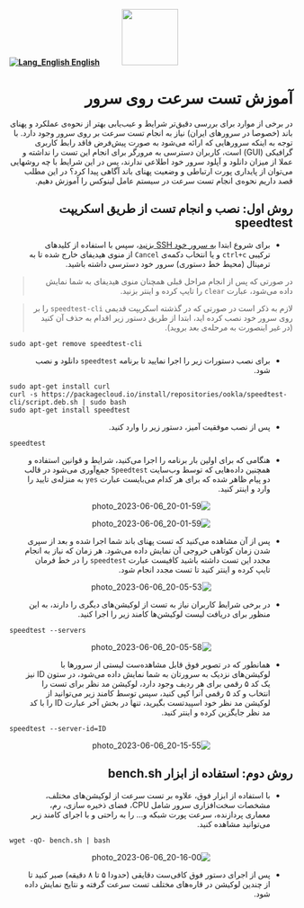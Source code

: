 [**![Lang_English](https://user-images.githubusercontent.com/125398461/229074810-599bd7f9-0bc1-44a9-b76e-90bf7e182314.png) English**](https://github.com/hiddify/hiddify-config/wiki/How-to-do-speed-test-on-server)&nbsp;&nbsp;&nbsp;&nbsp;&nbsp;&nbsp;&nbsp;&nbsp;&nbsp;&nbsp;<a href="https://github.com/hiddify/hiddify-config/wiki/%D9%87%D9%85%D9%87-%D8%A2%D9%85%D9%88%D8%B2%D8%B4%E2%80%8C%D9%87%D8%A7-%D9%88-%D9%88%DB%8C%D8%AF%D8%A6%D9%88%D9%87%D8%A7"><img width="100" src="https://github.com/hiddify/hiddify-config/assets/125398461/3704cd84-eee6-4c45-abe7-3c02936bbebb" /></a>

<div dir="rtl">

# آموزش تست سرعت روی سرور

در برخی از موارد برای بررسی دقیق‌تر شرایط و عیب‌یابی بهتر از نحوه‌ی عملکرد و پهنای باند (خصوصا در سرورهای ایران) نیاز به انجام تست سرعت بر روی سرور وجود دارد. با توجه به اینکه سرورهایی که ارائه می‌شود به صورت پیش‌فرض فاقد رابط کاربری گرافیکی‌ (GUI) است، کاربران دسترسی به مرورگر برای انجام این تست را نداشته و عملا از میزان دانلود و آپلود سرور خود اطلاعی ندارند، پس در این شرایط با چه روشهایی می‌توان از پایداری پورت ارتباطی و وضعیت پهنای باند آگاهی پیدا کرد؟
در این مطلب قصد داریم نحوه‌ی انجام تست سرعت در سیستم عامل لینوکس را آموزش دهیم.

## روش اول: نصب و انجام تست از طریق اسکریپت speedtest
* برای شروع ابتدا [به سرور خود SSH بزنید](https://github.com/hiddify/hiddify-config/wiki/SSH-%D8%A2%D9%85%D9%88%D8%B2%D8%B4-%D8%A7%D8%AA%D8%B5%D8%A7%D9%84-%D8%A8%D9%87-%D8%B3%D8%B1%D9%88%D8%B1-%D8%A7%D8%B2-%D8%B7%D8%B1%DB%8C%D9%82)، سپس با استفاده از کلیدهای ترکیبی `ctrl+c` و یا انتخاب دکمه‌ی `Cancel` از منوی هیدیفای خارج شده تا به ترمینال (محیط خط دستوری) سرور خود دسترسی داشته باشید.

> در صورتی که پس از انجام مراحل قبلی همچنان منوی هیدیفای به شما نمایش داده می‌شود، عبارت `clear` را تایپ کرده و اینتر بزنید.

> لازم به ذکر است در صورتی که در گذشته اسکریپت قدیمی `speedtest-cli` را بر روی سرور خود نصب کرده اید، ابتدا از طریق دستور زیر اقدام به حذف آن کنید (در غیر اینصورت به مرحله‌ی بعد بروید).

<div dir=ltr>

```
sudo apt-get remove speedtest-cli
```
</div>

- برای نصب دستورات زیر را اجرا نمایید تا برنامه `speedtest` دانلود و نصب شود.

<div dir=ltr>

```
sudo apt-get install curl
curl -s https://packagecloud.io/install/repositories/ookla/speedtest-cli/script.deb.sh | sudo bash
sudo apt-get install speedtest
```

</div>

* پس از نصب موفقیت آمیز، دستور زیر را وارد کنید.

<div dir=ltr>

```
speedtest
```
</div>

* هنگامی که برای اولین بار برنامه را اجرا می‌کنید، شرایط و قوانین استفاده و همچنین داده‌هایی که توسط وب‌سایت `Speedtest` جمع‌آوری می‌شود در قالب دو پیام ظاهر شده که برای هر کدام می‌بایست عبارت `yes` به منزله‌ی تایید را وارد و اینتر کنید.

<div align=center>

![photo_2023-06-06_20-01-59](https://github.com/hiddify/hiddify-config/assets/125398461/b897f426-e9d6-4f26-b9fb-9e46f6def820)


![photo_2023-06-06_20-01-59](https://github.com/hiddify/hiddify-config/assets/125398461/bab3a3d4-a0c3-478e-8daf-4f3491d44c8b)

</div>

* پس از آن مشاهده می‌کنید که تست پهنای باند شما اجرا شده و بعد از سپری شدن زمان کوتاهی خروجی آن نمایش داده می‌شود. هر زمان که نیاز به انجام مجدد این تست داشته باشید کافیست عبارت `speedtest` را در خط فرمان تایپ کرده و اینتر کنید تا تست مجدد انجام شود.

<div align=center>

![photo_2023-06-06_20-05-53](https://github.com/hiddify/hiddify-config/assets/125398461/054e65db-1f12-428b-b9e9-359a69e99044)


</div>


* در برخی شرایط کاربران نیاز به تست از لوکیشن‌های دیگری را دارند، به این منظور برای دریافت لیست لوکیشن‌ها کامند زیر را اجرا کنید.

<div dir=ltr>

```
speedtest --servers
```
</div>

<div align=center>

![photo_2023-06-06_20-05-58](https://github.com/hiddify/hiddify-config/assets/125398461/c2acefcd-f0f2-43e1-8c90-486b465a7cb4)


</div>

* همانطور که در تصویر فوق قابل مشاهده‌ست لیستی از سرورها با لوکیشن‌های نزدیک به سرورتان به شما نمایش داده می‌شود، در ستون ID نیز یک کد ۵ رقمی برای هر ردیف وجود دارد، لوکیشن مد نظر برای تست را انتخاب و کد ۵ رقمی آنرا کپی کنید، سپس توسط کامند زیر می‌توانید از لوکیشن مد نظر خود اسپیدتست بگیرید، تنها در بخش آخر عبارت ID را با کد مد نظر جایگزین کرده و اینتر کنید.

<div dir=ltr>

```
speedtest --server-id=ID
```
</div>

<div align=center>

![photo_2023-06-06_20-15-55](https://github.com/hiddify/hiddify-config/assets/125398461/a319cf89-3ed7-4ea5-90dd-0170cd5926c8)

</div>

## روش دوم: استفاده از ابزار bench.sh
* با استفاده از ابزار فوق، علاوه بر تست سرعت از لوکیشن‌های مختلف، مشخصات سخت‌افزاری سرور شامل CPU، فضای ذخیره سازی، رم، معماری پردازنده، سرعت پورت شبکه و… را به راحتی و با اجرای کامند زیر می‌توانید مشاهده کنید.

<div dir=ltr>

```
wget -qO- bench.sh | bash
```
</div>

<div align=center>

![photo_2023-06-06_20-16-00](https://github.com/hiddify/hiddify-config/assets/125398461/b0815e0e-6348-4c0b-9f82-1ae5e6c53646)


</div>

* پس از اجرای دستور فوق کافی‌ست دقایقی (حدودا ۵ تا ۸ دقیقه) صبر کنید تا از چندین لوکیشن در قاره‌های مختلف تست سرعت گرفته و نتایج نمایش داده شود.